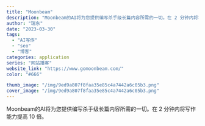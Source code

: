 ```yaml
---
title: "Moonbeam"
description: "Moonbeam的AI将为您提供编写杀手级长篇内容所需的一切。在 2 分钟内将写作能力提高 10 倍。"
author: "瑞东"
date: "2023-03-30"
tags:
  - "AI写作"
  - "seo"
  - "博客"
categories: application
series: "网站播客"
website_link: "https://www.gomoonbeam.com/"
color: "#666"

thumb_image: "/img/9ed9a807f8faa35e85c4a7442a6c05b3.png"
cover_image: "/img/9ed9a807f8faa35e85c4a7442a6c05b3.png"
---
```


Moonbeam的AI将为您提供编写杀手级长篇内容所需的一切。在 2 分钟内将写作能力提高 10 倍。